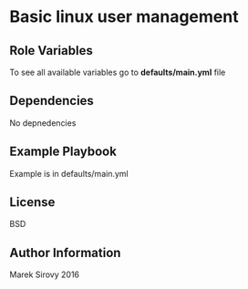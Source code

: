 
Basic linux user management
===========================

Role Variables
--------------

To see all available variables go to **defaults/main.yml** file

Dependencies
------------

No depnedencies

Example Playbook
----------------

Example is in defaults/main.yml

License
-------

BSD

Author Information
------------------

Marek Sirovy 2016

